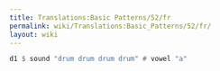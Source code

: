 ```yaml
---
title: Translations:Basic Patterns/52/fr
permalink: wiki/Translations:Basic_Patterns/52/fr/
layout: wiki
---
```


``` Haskell
d1 $ sound "drum drum drum drum" # vowel "a"
```
